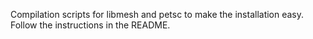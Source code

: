 Compilation scripts for libmesh and petsc to make the installation easy.
Follow the instructions in the README.
